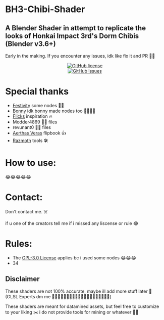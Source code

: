 # BH3-Chibi-Shader
## A Blender Shader in attempt to replicate the looks of Honkai Impact 3rd's Dorm Chibis (Blender v3.6+)

Early in the making. If you encounter any issues, idk like fix it and PR 👍🏿

<p align="center">
    <a href="https://github.com/Moistcrafter/BH3-Chibi-Shader/blob/main/LICENSE"><img alt="GitHub license" src="https://img.shields.io/github/license/Moistcrafter/BH3-Chibi-Shader?style=for-the-badge"></a><br>
    <a href="https://github.com/Moistcrafter/BH3-Chibi-Shader/issues"><img alt="GitHub issues" src="https://img.shields.io/github/issues/Moistcrafter/BH3-Chibi-Shader?style=for-the-badge"></a>
</p>

# Special thanks

- [Festivity](https://github.com/festivities) some nodes 👍🏿
- [Bonny](https://www.youtube.com/@BonnyAnimations/) idk bonny made nodes too 👍🏿👍🏿
- [Flicks](https://github.com/FlicksDaModdle) inspiration 🔥
- Modder4869 👍🏿 files
- revunant0 👍🏿 files
- [Aerthas Veras](https://github.com/Aerthas/) flipbook 👍
- [Razmoth](https://github.com/Razmoth/) tools 🛠️

# How to use:

😂😂😂😂😂

# Contact:

Don't contact me. ☠️

if u one of the creators tell me if i missed any liscense or rule 😂

# Rules:

- The [GPL-3.0 License](https://github.com/festivize/Moistcrafter/BH3-Chibi-Shader/LICENSE) applies bc i used some nodes 😂😂😂
- 34

## Disclaimer

These shaders are not 100% accurate, maybe ill add more stuff later 🦀 (GLSL Experts dm me 👍🏿👍🏿👍🏿👍🏿👍🏿👍🏿👍🏿👍🏿👍🏿👍🏿)

These shaders are meant for datamined assets, but feel free to customize to your liking ✂️ i do not provide tools for mining or whatever 👎🏿
